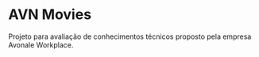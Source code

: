 # AVN Movies

Projeto para avaliação de conhecimentos técnicos proposto pela empresa Avonale Workplace.
